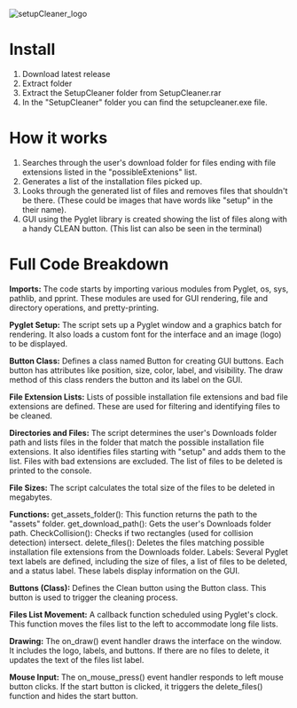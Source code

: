 ![setupCleaner_logo](https://github.com/urboirad/SetupCleaner/assets/97897450/70760984-0454-48ca-b3ca-07bbe1054133)

# Install
1. Download latest release
2. Extract folder
3. Extract the SetupCleaner folder from SetupCleaner.rar
4. In the "SetupCleaner" folder you can find the setupcleaner.exe file.

# How it works
1. Searches through the user's download folder for files ending with file extensions listed in the "possibleExtenions" list.
2. Generates a list of the installation files picked up.
3. Looks through the generated list of files and removes files that shouldn't be there. (These could be images that have words like "setup" in the their name).
4. GUI using the Pyglet library is created showing the list of files along with a handy CLEAN button. (This list can also be seen in the terminal)


# Full Code Breakdown
**Imports:**
The code starts by importing various modules from Pyglet, os, sys, pathlib, and pprint. These modules are used for GUI rendering, file and directory operations, and pretty-printing.

**Pyglet Setup:**
The script sets up a Pyglet window and a graphics batch for rendering. It also loads a custom font for the interface and an image (logo) to be displayed.

**Button Class:**
Defines a class named Button for creating GUI buttons. Each button has attributes like position, size, color, label, and visibility. The draw method of this class renders the button and its label on the GUI.

**File Extension Lists:**
Lists of possible installation file extensions and bad file extensions are defined. These are used for filtering and identifying files to be cleaned.

**Directories and Files:**
The script determines the user's Downloads folder path and lists files in the folder that match the possible installation file extensions. It also identifies files starting with "setup" and adds them to the list. Files with bad extensions are excluded. The list of files to be deleted is printed to the console.

**File Sizes:**
The script calculates the total size of the files to be deleted in megabytes.

**Functions:**
get_assets_folder(): This function returns the path to the "assets" folder.
get_download_path(): Gets the user's Downloads folder path.
CheckCollision(): Checks if two rectangles (used for collision detection) intersect.
delete_files(): Deletes the files matching possible installation file extensions from the Downloads folder.
Labels: Several Pyglet text labels are defined, including the size of files, a list of files to be deleted, and a status label. These labels display information on the GUI.

**Buttons (Class):**
Defines the Clean button using the Button class. This button is used to trigger the cleaning process.

**Files List Movement:** 
A callback function scheduled using Pyglet's clock. This function moves the files list to the left to accommodate long file lists.

**Drawing:**
The on_draw() event handler draws the interface on the window. It includes the logo, labels, and buttons. If there are no files to delete, it updates the text of the files list label.

**Mouse Input:**
The on_mouse_press() event handler responds to left mouse button clicks. If the start button is clicked, it triggers the delete_files() function and hides the start button.

